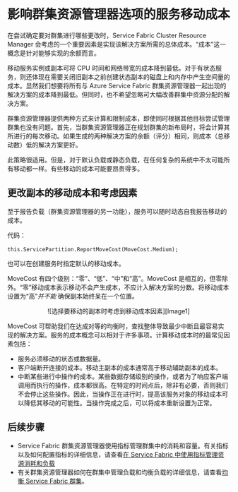 <properties
    pageTitle="Service Fabric 群集资源管理器：移动成本 | Azure"
    description="Service Fabric 服务的移动成本概述"
    services="service-fabric"
    documentationcenter=".net"
    author="masnider"
    manager="timlt"
    editor="" />
<tags
    ms.assetid="f022f258-7bc0-4db4-aa85-8c6c8344da32"
    ms.service="service-fabric"
    ms.devlang="dotnet"
    ms.topic="article"
    ms.tgt_pltfrm="NA"
    ms.workload="NA"
    ms.date="01/05/2017"
    wacn.date="02/20/2017"
    ms.author="masnider" />  


# 影响群集资源管理器选项的服务移动成本
在尝试确定要对群集进行哪些更改时，Service Fabric Cluster Resource Manager 会考虑的一个重要因素是实现该解决方案所需的总体成本。“成本”这一概念是针对能够实现的余额而言。

移动服务实例或副本可将 CPU 时间和网络带宽的成本降到最低。对于有状态服务，则还体现在需要关闭旧副本之前创建状态副本的磁盘上和内存中产生空间量的成本。显然我们想要将所有与 Azure Service Fabric 群集资源管理器一起出现的解决方案的成本降到最低。但同时，也不希望忽略可大幅改善群集中资源分配的解决方案。

群集资源管理器提供两种方式来计算和限制成本，即使同时根据其他目标尝试管理群集也没有问题。首先，当群集资源管理器正在规划群集的新布局时，将会计算其所进行的每次移动。如果生成的两种解决方案的余额（评分）相同，则成本（总移动数）低的解决方案更好。

此策略很适用。但是，对于默认负载或静态负载，在任何复杂的系统中不太可能所有移动都一样。有些移动的成本可能要昂贵得多。

## 更改副本的移动成本和考虑因素
至于报告负载（群集资源管理器的另一功能），服务可以随时动态自我报告移动的成本。

代码：


	this.ServicePartition.ReportMoveCost(MoveCost.Medium);

也可以在创建服务时指定默认的移动成本。

MoveCost 有四个级别：“零”、“低”、“中”和“高”。MoveCost 是相互的，但零除外。“零”移动成本表示移动不会产生成本，不应计入解决方案的分数。将移动成本设置为“高”*并不能* 确保副本始终呆在一个位置。

<center> 
![选择要移动的副本时考虑到移动成本因素][Image1] 
</center>

MoveCost 可帮助我们在达成对等的均衡时，查找整体导致最少中断且最容易实现的解决方案。服务的成本概念可以相对于许多事项。计算移动成本时的最常见因素包括：

* 服务必须移动的状态或数据量。
* 客户端断开连接的成本。移动主副本的成本通常高于移动辅助副本的成本。
* 中断某些进行中操作的成本。某些数据存储级别的操作，或者为了响应客户端调用而执行的操作，成本都很高。在特定的时间点后，除非有必要，否则我们不会停止这些操作。因此，当操作正在进行时，提高该服务对象的移动成本可以降低其移动的可能性。当操作完成之后，可以将成本重新设置为正常。

## 后续步骤
- Service Fabric 群集资源管理器使用指标管理群集中的消耗和容量。有关指标以及如何配置指标的详细信息，请查看[在 Service Fabric 中使用指标管理资源消耗和负载](/documentation/articles/service-fabric-cluster-resource-manager-metrics/)
- 有关群集资源管理器如何在群集中管理负载和均衡负载的详细信息，请查看[均衡 Service Fabric 群集](/documentation/articles/service-fabric-cluster-resource-manager-balancing/)。

[Image1]: ./media/service-fabric-cluster-resource-manager-movement-cost/service-most-cost-example.png

<!---HONumber=Mooncake_0213_2017-->
<!--Update_Description: wording update-->